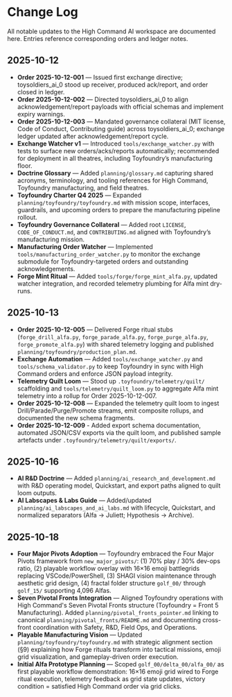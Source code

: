 # Change Log

All notable updates to the High Command AI workspace are documented here. Entries reference corresponding orders and ledger notes.

## 2025-10-12

- **Order 2025-10-12-001** — Issued first exchange directive; toysoldiers_ai_0 stood up receiver, produced ack/report, and order closed in ledger.
- **Order 2025-10-12-002** — Directed toysoldiers_ai_0 to align acknowledgement/report payloads with official schemas and implement expiry warnings.
- **Order 2025-10-12-003** — Mandated governance collateral (MIT license, Code of Conduct, Contributing guide) across toysoldiers_ai_0; exchange ledger updated after acknowledgement/report cycle.
- **Exchange Watcher v1** — Introduced `tools/exchange_watcher.py` with tests to surface new orders/acks/reports automatically; recommended for deployment in all theatres, including Toyfoundry’s manufacturing floor.
- **Doctrine Glossary** — Added `planning/glossary.md` capturing shared acronyms, terminology, and tooling references for High Command, Toyfoundry manufacturing, and field theatres.
- **Toyfoundry Charter Q4 2025** — Expanded `planning/toyfoundry/toyfoundry.md` with mission scope, interfaces, guardrails, and upcoming orders to prepare the manufacturing pipeline rollout.
- **Toyfoundry Governance Collateral** — Added root `LICENSE`, `CODE_OF_CONDUCT.md`, and `CONTRIBUTING.md` aligned with Toyfoundry’s manufacturing mission.
- **Manufacturing Order Watcher** — Implemented `tools/manufacturing_order_watcher.py` to monitor the exchange submodule for Toyfoundry-targeted orders and outstanding acknowledgements.
- **Forge Mint Ritual** — Added `tools/forge/forge_mint_alfa.py`, updated watcher integration, and recorded telemetry plumbing for Alfa mint dry-runs.

## 2025-10-13

- **Order 2025-10-12-005** — Delivered Forge ritual stubs (`forge_drill_alfa.py`, `forge_parade_alfa.py`, `forge_purge_alfa.py`, `forge_promote_alfa.py`) with shared telemetry logging and published `planning/toyfoundry/production_plan.md`.
- **Exchange Automation** — Added `tools/exchange_watcher.py` and `tools/schema_validator.py` to keep Toyfoundry in sync with High Command orders and enforce JSON payload integrity.
- **Telemetry Quilt Loom** — Stood up `.toyfoundry/telemetry/quilt/` scaffolding and `tools/telemetry/quilt_loom.py` to aggregate Alfa mint telemetry into a rollup for Order 2025-10-12-007.
- **Order 2025-10-12-008** — Expanded the telemetry quilt loom to ingest Drill/Parade/Purge/Promote streams, emit composite rollups, and documented the new schema fragments.
- **Order 2025-10-12-009** - Added export schema documentation, automated JSON/CSV exports via the quilt loom, and published sample artefacts under `.toyfoundry/telemetry/quilt/exports/`.

## 2025-10-16

- **AI R&D Doctrine** — Added `planning/ai_research_and_development.md` with R&D operating model, Quickstart, and export paths aligned to quilt loom outputs.
- **AI Labscapes & Labs Guide** — Added/updated `planning/ai_labscapes_and_ai_labs.md` with lifecycle, Quickstart, and normalized separators (Alfa -> Juliett; Hypothesis -> Archive).

## 2025-10-18

- **Four Major Pivots Adoption** — Toyfoundry embraced the Four Major Pivots framework from `new_major_pivots/`: (1) 70% play / 30% dev-ops ratio, (2) playable workflow overlay with 16×16 emoji battlegrids replacing VSCode/PowerShell, (3) SHAGI vision maintenance through aesthetic grid design, (4) fractal folder structure `golf_00/` through `golf_15/` supporting 4,096 Alfas.
- **Seven Pivotal Fronts Integration** — Aligned Toyfoundry operations with High Command's Seven Pivotal Fronts structure (Toyfoundry = Front 5 Manufacturing). Added `planning/pivotal_fronts_pointer.md` linking to canonical `planning/pivotal_fronts/README.md` and documenting cross-front coordination with Safety, R&D, Field Ops, and Operations.
- **Playable Manufacturing Vision** — Updated `planning/toyfoundry/toyfoundry.md` with strategic alignment section (§9) explaining how Forge rituals transform into tactical missions, emoji grid visualization, and gameplay-driven order execution.
- **Initial Alfa Prototype Planning** — Scoped `golf_00/delta_00/alfa_00/` as first playable workflow demonstration: 16×16 emoji grid wired to Forge ritual execution, telemetry feedback as grid state updates, victory condition = satisfied High Command order via grid clicks.
